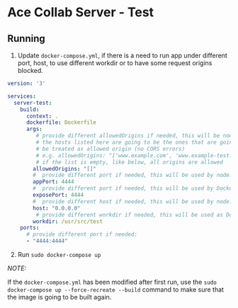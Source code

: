 # Ace Collab Server - Test

## Running

1. Update `docker-compose.yml`, if there is a need to run app under different port, host, to use different workdir or to have some request origins blocked.

```yaml
version: '3'

services:
  server-test:
    build:
      context: .
      dockerfile: Dockerfile
      args:
         # provide different allowedOrigins if needed, this will be node.js app
         # the hosts listed here are going to be the ones that are going to
         # be treated as allowed origin (no CORS errors)
         # e.g. allowedOrigins: "['www.example.com', 'www.example-test.com']"
         # if the list is empty, like below, all origins are allowed
        allowedOrigins: "[]"
        #  provide different port if needed, this will be used by node.js app:
        appPort: 4444
        #  provide different port if needed, this will be used by Dockerfile EXPOSE:
        exposePort: 4444
        #  provide different host if needed, this will be used by node.js app:
        host: "0.0.0.0"
         # provide different workdir if needed, this will be used as Dockerfile WORKDIR:
        workdir: /usr/src/test
    ports:
      # provide different port if needed:
      - "4444:4444"
```

2. Run `sudo docker-compose up`

*NOTE:*

If the `docker-compose.yml` has been modified after first run, use the `sudo docker-compose up --force-recreate --build` command to make sure that the image is going to be built again.
